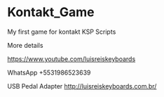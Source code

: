 # Kontakt_Game
My first game for kontakt KSP Scripts

More details 

https://www.youtube.com/luisreiskeyboards

WhatsApp
+5531986523639

USB Pedal Adapter
http://luisreiskeyboards.com.br/
